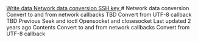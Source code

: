 <a href="write.html" class="navButton-94f2579c--pageItemWithChildrenNested-2c5d8183--navButtonClickable-161b88ca">
<span class="text-4505230f--UIH300-2063425d--textContentFamily-49a318e1--navButtonLabel-14a4968f">Write data</span>
</a>
<a href="conversions.html" class="navButton-94f2579c--pageItemWithChildrenNested-2c5d8183--navButtonClickable-161b88ca--navButtonOpened-6a88552e">
<span class="text-4505230f--UIH300-2063425d--textContentFamily-49a318e1--navButtonLabel-14a4968f">Network data conversion</span>
</a>
<a href="sshkey.html" class="navButton-94f2579c--pageItemWithChildrenNested-2c5d8183--navButtonClickable-161b88ca">
<span class="text-4505230f--UIH300-2063425d--textContentFamily-49a318e1--navButtonLabel-14a4968f">SSH key</span>
</a># <span class="text-4505230f--DisplayH900-bfb998fa--textContentFamily-49a318e1">Network data conversion</span>
<span class="text-4505230f--UIH300-2063425d--textUIFamily-5ebd8e40--text-8ee2c8b2">
</span>
<span class="text-4505230f--UIH300-2063425d--textUIFamily-5ebd8e40--text-8ee2c8b2">
</span>
<span class="text-4505230f--HeadingH700-04e1a2a3--textContentFamily-49a318e1">
<span data-key="c563d4136b49487fbacf69eacdcb7441">
<span data-offset-key="c563d4136b49487fbacf69eacdcb7441:0">Convert to and from network callbacks</span>
</span>
</span>
<span class="text-4505230f--TextH400-3033861f--textContentFamily-49a318e1">
<span data-key="d119865455fe4a85a93f13b0033c7bd5">
<span data-offset-key="d119865455fe4a85a93f13b0033c7bd5:0">TBD</span>
</span>
</span>
<span class="text-4505230f--HeadingH700-04e1a2a3--textContentFamily-49a318e1">
<span data-key="b2e1c5e1474441d9a6b687e047abd320">
<span data-offset-key="b2e1c5e1474441d9a6b687e047abd320:0">Convert from UTF-8 callback</span>
</span>
</span>
<span class="text-4505230f--TextH400-3033861f--textContentFamily-49a318e1">
<span data-key="c21a834a64ae4c839cd7400d35303aa8">
<span data-offset-key="c21a834a64ae4c839cd7400d35303aa8:0">TBD</span>
</span>
</span>
<a href="seek.html" class="reset-3c756112--card-6570f064--whiteCard-fff091a4--cardPrevious-56a5e674">
</a>
<span class="text-4505230f--TextH200-a3425406--textContentFamily-49a318e1">Previous</span>
<span class="text-4505230f--UIH400-4e41e82a--textContentFamily-49a318e1">Seek and ioctl</span>
<a href="openclosesocket.html" class="reset-3c756112--card-6570f064--whiteCard-fff091a4--cardNext-19241c42">
</a>
<span class="text-4505230f--UIH400-4e41e82a--textContentFamily-49a318e1">Opensocket and closesocket</span>
<span class="text-4505230f--TextH200-a3425406--textContentFamily-49a318e1">Last updated 2 years ago</span>
<span class="text-4505230f--InfoH100-1e92e1d1--textContentFamily-49a318e1">Contents</span>
<a href="conversions.html#convert-to-and-from-network-callbacks" class="reset-3c756112--menuItem-aa02f6ec--menuItemLight-757d5235--menuItemInline-173bdf97--pageTocItem-f4427024">
</a>
<span class="text-4505230f--UIH300-2063425d--textContentFamily-49a318e1">
<span class="text-4505230f--UIH200-50ead35f--textContentFamily-49a318e1">Convert to and from network callbacks</span>
</span>
<a href="conversions.html#convert-from-utf-8-callback" class="reset-3c756112--menuItem-aa02f6ec--menuItemLight-757d5235--menuItemInline-173bdf97--pageTocItem-f4427024">
</a>
<span class="text-4505230f--UIH300-2063425d--textContentFamily-49a318e1">
<span class="text-4505230f--UIH200-50ead35f--textContentFamily-49a318e1">Convert from UTF-8 callback</span>
</span>
